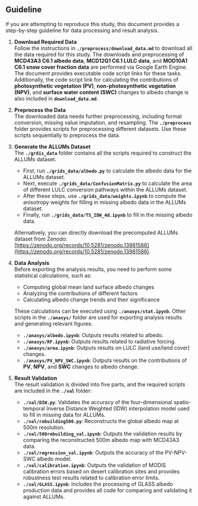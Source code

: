 
## Guideline  
If you are attempting to reproduce this study, this document provides a step-by-step guideline for data processing and result analysis.

1. **Download Required Data**  
   Follow the instructions in **`./preprocess/download_data.md`** to download all the data required for this study. The downloads and preprocessing of **MCD43A3 C6.1 albedo data**, **MCD12Q1 C6.1 LULC data**, and **MOD10A1 C6.1 snow cover fraction data** are performed via Google Earth Engine. The document provides executable code script links for these tasks. Additionally, the code script link for calculating the contributions of **photosynthetic vegetation (PV)**, **non-photosynthetic vegetation (NPV)**, and **surface water content (SWC)** changes to albedo change is also included in **`download_data.md`**.  

2. **Preprocess the Data**  
   The downloaded data needs further preprocessing, including format conversion, missing value imputation, and resampling. The **`./preprocess`** folder provides scripts for preprocessing different datasets. Use these scripts sequentially to preprocess the data.  

3. **Generate the ALLUMs Dataset**  
   The **`./grdis_data`** folder contains all the scripts required to construct the ALLUMs dataset.  
   - First, run **`./grids_data/albedo.py`** to calculate the albedo data for the ALLUMs dataset.  
   - Next, execute **`./grids_data/ConfusionMatrix.py`** to calculate the area of different LULC conversion pathways within the ALLUMs dataset.  
   - After these steps, use **`./grids_data/weights.ipynb`** to compute the anisotropy weights for filling in missing albedo data in the ALLUMs dataset.  
   - Finally, run **`./grids_data/TS_IDW_4d.ipynb`** to fill in the missing albedo data.  

   Alternatively, you can directly download the precomputed ALLUMs dataset from Zenodo: [https://zenodo.org/records/10.5281/zenodo.13981586](https://zenodo.org/records/10.5281/zenodo.13981586).  
4. **Data Analysis**  
   Before exporting the analysis results, you need to perform some statistical calculations, such as:  
   - Computing global mean land surface albedo changes  
   - Analyzing the contributions of different factors  
   - Calculating albedo change trends and their significance  

   These calculations can be executed using **`./anasys/stat.ipynb`**. Other scripts in the **`./anasys/`** folder are used for exporting analysis results and generating relevant figures:  
   - **`./anasys/albedo.ipynb`**: Outputs results related to albedo.  
   - **`./anasys/RF.ipynb`**: Outputs results related to radiative forcing.  
   - **`./anasys/area.ipynb`**: Outputs results on LULC (land use/land cover) changes.  
   - **`./anasys/PV_NPV_SWC.ipynb`**: Outputs results on the contributions of **PV**, **NPV**, and **SWC** changes to albedo change. 
5. **Result Validation**  
   The result validation is divided into five parts, and the required scripts are included in the **`./val`** folder:

   - **`./val/DIW.py`**: Validates the accuracy of the four-dimensional spatio-temporal Inverse Distance Weighted (IDW) interpolation model used to fill in missing data for ALLUMs.  
   - **`./val/rebuilding500.py`**: Reconstructs the global albedo map at 500m resolution.  
   - **`./val/500rebuilding_val.ipynb`**: Outputs the validation results by comparing the reconstructed 500m albedo map with MCD43A3 data.  
   - **`./val/regression_val.ipynb`**: Outputs the accuracy of the PV-NPV-SWC albedo model.  
   - **`./val/calibration.ipynb`**: Outputs the validation of MODIS calibration errors based on desert calibration sites and provides robustness test results related to calibration error limits.  
   - **`./val/GLASS.ipynb`**: Includes the processing of GLASS albedo production data and provides all code for comparing and validating it against ALLUMs.  

